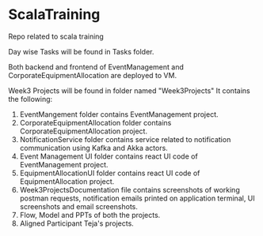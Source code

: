 # ScalaTraining
Repo related to scala training

Day wise Tasks will be found in Tasks folder.

Both backend and frontend of EventManagement and CorporateEquipmentAllocation are deployed to VM.

Week3 Projects will be found in folder named "Week3Projects"
It contains the following:

1) EventMangement folder contains EventManagement project.
2) CorporateEquipmentAllocation folder contains CorporateEquipmentAllocation project.
3) NotificationService folder contains service related to notification communication using Kafka and Akka actors.
4) Event Management UI folder contains react UI code of EventManagement project.
5) EquipmentAllocationUI folder contains react UI code of EquipmentAllocation project.
6) Week3ProjectsDocumentation file contains screenshots of working postman requests, notification emails printed on application terminal, UI screenshots and email screenshots.
7) Flow, Model and PPTs of both the projects.
8) Aligned Participant Teja's projects.
